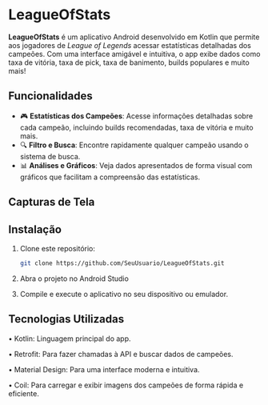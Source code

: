 # LeagueOfStats

**LeagueOfStats** é um aplicativo Android desenvolvido em Kotlin que permite aos jogadores de *League of Legends* acessar estatísticas detalhadas dos campeões. Com uma interface amigável e intuitiva, o app exibe dados como taxa de vitória, taxa de pick, taxa de banimento, builds populares e muito mais!

## Funcionalidades

- 🎮 **Estatísticas dos Campeões**: Acesse informações detalhadas sobre cada campeão, incluindo builds recomendadas, taxa de vitória e muito mais.
- 🔍 **Filtro e Busca**: Encontre rapidamente qualquer campeão usando o sistema de busca.
- 📊 **Análises e Gráficos**: Veja dados apresentados de forma visual com gráficos que facilitam a compreensão das estatísticas.

## Capturas de Tela

<!-- Aqui você pode adicionar capturas de tela do app -->

## Instalação

1. Clone este repositório:
   ```bash
   git clone https://github.com/SeuUsuario/LeagueOfStats.git
   
2. Abra o projeto no Android Studio

3. Compile e execute o aplicativo no seu dispositivo ou emulador.

## Tecnologias Utilizadas

• Kotlin: Linguagem principal do app.

• Retrofit: Para fazer chamadas à API e buscar dados de campeões.

• Material Design: Para uma interface moderna e intuitiva.

• Coil: Para carregar e exibir imagens dos campeões de forma rápida e eficiente.
